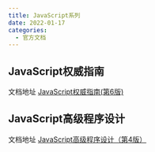```yaml
---
title: JavaScript系列
date: 2022-01-17
categories:
  - 官方文档
---
```


## JavaScript权威指南

文档地址
[JavaScript权威指南(第6版)](https://ychzx.top/studyWeb/note/noteFile/JavaScript权威指南(第6版)(中文版).pdf)

## JavaScript高级程序设计

文档地址
[JavaScript高级程序设计（第4版）](https://ychzx.top/studyWeb/note/noteFile/JavaScript高级程序设计（第4版）.pdf)